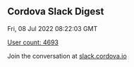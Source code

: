 ## Cordova Slack Digest
Fri, 08 Jul 2022 08:22:03 GMT

[User count: 4693](https://cordova.slack.com/)


Join the conversation at [slack.cordova.io](http://slack.cordova.io/)
